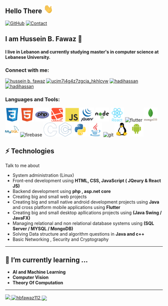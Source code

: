 
<h2> Hello There <img src="https://raw.githubusercontent.com/ABSphreak/ABSphreak/master/gifs/Hi.gif" width="30px"></h2>



[![GitHub](https://img.shields.io/badge/SUPPORT%20AT-GITHUB-blue?style=for-the-badge&logo=github)](https://github.com/hbfawaz112) 
 [![Contact](https://img.shields.io/badge/CONTACT-GMAIL-yellow?style=for-the-badge&logo=gmail&logoColor=white)](mailto:hbfawaz112@gmail.com)
 
<h2>I am Hussein B. Fawaz 🧔</h2>

<h4>I live in Lebanon and  currently studying master's in computer science at Lebanese University.</h4>

### Connect with me:

<a href="https://www.linkedin.com/in/hussein-b-fawaz-21a778140/" target="_blank"><img src="https://www.vectorlogo.zone/logos/linkedin/linkedin-tile.svg" alt="hussein b. fawaz" height="44" width="44" /></a>
<a href="https://www.facebook.com/profile.php?id=100011177776172" target="_blank"><img src="https://www.vectorlogo.zone/logos/facebook/facebook-official.svg" alt="ucjm7i4g4z7zgcja_hkhlcvw" height="44" width="44" /></a>
<a href="https://www.instagram.com/hbfawaz112" target="_blank"><img src="https://www.vectorlogo.zone/logos/instagram/instagram-icon.svg" alt="hadihassan" height="44" width="44" /></a>
<a href="https://wa.me/96176722357" target="_blank"><img src="https://www.vectorlogo.zone/logos/whatsapp/whatsapp-tile.svg" alt="hadihassan" height="44" width="44" /></a>
<br />

### Languages and Tools:
<p align="left">
  <img src="https://raw.githubusercontent.com/devicons/devicon/master/icons/css3/css3-original.svg" alt="css3" width="44" height="44"/>
  <img src="https://raw.githubusercontent.com/devicons/devicon/master/icons/html5/html5-original.svg" alt="html" width="44" height="44"/>
  <img src="https://raw.githubusercontent.com/devicons/devicon/master/icons/php/php-original.svg" alt="php" width="44" height="44"/>
  <img src="https://raw.githubusercontent.com/devicons/devicon/master/icons/laravel/laravel-plain-wordmark.svg" alt="Laravel" width="44" height="44"/>
  <img src="https://raw.githubusercontent.com/devicons/devicon/master/icons/javascript/javascript-original.svg" alt="javascript" width="44" height="44"/>
  <img src="https://raw.githubusercontent.com/devicons/devicon/9c6bfdb9783cdfe1018666ed76adcfd3eab6fad6/icons/jquery/jquery-original-wordmark.svg" alt="jqeury" width="44" height="44"/>
  <img src="https://raw.githubusercontent.com/devicons/devicon/master/icons/nodejs/nodejs-original-wordmark.svg" alt="Node" width="44" height="44"/>
  <img src="https://raw.githubusercontent.com/devicons/devicon/master/icons/react/react-original-wordmark.svg" alt="react" width="44" height="44"/>
  <img src="https://www.vectorlogo.zone/logos/flutterio/flutterio-icon.svg" alt="flutter" width="44" height="44"/>
  <img src="https://raw.githubusercontent.com/devicons/devicon/master/icons/mongodb/mongodb-original-wordmark.svg" alt="mongodb" width="44" height="44"/>
  <img src="https://raw.githubusercontent.com/devicons/devicon/master/icons/mysql/mysql-original-wordmark.svg" alt="mysql" width="44" height="44"/>
  <img src="https://www.vectorlogo.zone/logos/firebase/firebase-icon.svg" alt="firebase" width="44" height="44"/>
  <img src="https://raw.githubusercontent.com/devicons/devicon/9c6bfdb9783cdfe1018666ed76adcfd3eab6fad6/icons/c/c-line.svg" alt="c" width="44" height="44"/>
  <img src="https://raw.githubusercontent.com/devicons/devicon/9c6bfdb9783cdfe1018666ed76adcfd3eab6fad6/icons/cplusplus/cplusplus-line.svg" alt="cpp" width="44" height="44"/>
  <img src="https://raw.githubusercontent.com/devicons/devicon/9c6bfdb9783cdfe1018666ed76adcfd3eab6fad6/icons/python/python-original.svg" alt="python" width="44" height="44"/>
 
  <img src="https://raw.githubusercontent.com/devicons/devicon/master/icons/java/java-original.svg" alt="java" width="44" height="44"/>
  <img src="https://www.vectorlogo.zone/logos/git-scm/git-scm-icon.svg" alt="git" width="44" height="44"/>
  <img src="https://raw.githubusercontent.com/devicons/devicon/master/icons/linux/linux-original.svg" alt="linux" width="44" height="44"/>
  <img src="https://raw.githubusercontent.com/devicons/devicon/master/icons/android/android-original-wordmark.svg" alt="android" width="44" height="44" />
</p>

## ⚡ Technologies
Talk to me about
- System administration (Linux)
- Front-end development using **HTML, CSS, JavaScript ( JQeury & React JS)**
- Backend development using **php , asp.net core**
- Creating big and small web projects
- Creating big and small native android development projects using **Java** and cross platform mobile applications using **Flutter**
- Creating big and small desktop apllications projects using **(Java Swing / JavaFX)**
- Managing relational and non relational database systems using **(SQL Server / MYSQL / MongoDB)**
- Solving Data structure and algorithm questions in **Java and c++**
- Basic Networking , Security and Cryptography 

<hr>

## 🌱 I’m currently learning ...
- **AI and Machine Learning**
- **Computer Vision**
- **Theory Of Computation**

 <hr> 
<div>
 <a href="https://github.com/hbfawaz112/hbfawaz112/">
  <img  width="43%" src="https://github-readme-streak-stats.herokuapp.com/?user=hbfawaz112&theme=dark&hide_border=true&background=0D1117&stroke=0000"/>
  <img width="42%" src="https://github-readme-stats.vercel.app/api?username=hbfawaz112&show_icons=truee&theme=radical" alt="hbfawaz112" /> 
</a>
 <a align="center">
  <img align="center" src="https://github-readme-stats.vercel.app/api/top-langs/?username=hbfawaz112&layout=compact&show_icons=true&theme=vue&hide_border=true&count_private=true&bg_color=0D1117&title_color=00DCA8&text_color=FDFCFF"/>
 </a>
</div> 
